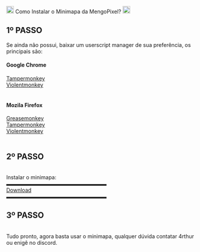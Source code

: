<img src="https://cdn.discordapp.com/emojis/760558075672526868.png?v=1" width="20px"/> Como Instalar o Minimapa da MengoPixel? <img src="https://cdn.discordapp.com/emojis/760558075672526868.png?v=1" width="20px"/>

<h2>1º PASSO</h2>
Se ainda não possui, baixar um userscript manager de sua preferência, os principais são:<br>
<h4>Google Chrome</h4>
<a href="https://goo.gl/YbvhsU">Tampermonkey</a><br>
<a href="https://goo.gl/yfz4nD">Violentmonkey</a><br>
<br>
<h4>Mozila Firefox</h4>
<a href="https://goo.gl/HKpoAT">Greasemonkey</a><br>
<a href="https://goo.gl/RfPAzy">Tampermonkey</a><br>
  <a href="https://goo.gl/Ust7jk">Violentmonkey</a><br>
<br>
<h2>2º PASSO</h2>
<br>
Instalar o minimapa:<br>
▬▬▬▬▬▬▬▬▬▬▬▬▬▬▬▬▬▬▬<br>
<a href="https://raw.githubusercontent.com/sc00p3/mengo-pixel/master/minimapa.user.js">Download</a><br>
▬▬▬▬▬▬▬▬▬▬▬▬▬▬▬▬▬▬▬<br>
<h2>3º PASSO</h2>
<br>
Tudo pronto, agora basta usar o minimapa, qualquer dúvida contatar 4rthur ou enigê no discord.
